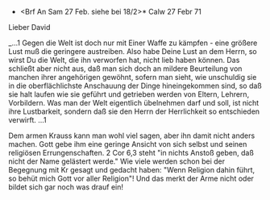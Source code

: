 + <Brf An Sam 27 Feb. siehe bei 18/2>*
 Calw 27 Febr 71

Lieber David

_...1 Gegen die Welt ist doch nur mit Einer Waffe zu kämpfen - eine größere Lust muß die geringere austreiben. Also habe Deine Lust an dem Herrn, so wirst Du die Welt, die ihn verworfen hat, nicht lieb haben können. Das schließt aber nicht aus, daß man sich doch an mildere Beurteilung von manchen ihrer angehörigen gewöhnt, sofern man sieht, wie unschuldig sie in die oberflächlichste Anschauung der Dinge hineingekommen sind, so daß sie halt laufen wie sie geführt und getrieben werden von Eltern, Lehrern, Vorbildern. Was man der Welt eigentlich übelnehmen darf und soll, ist nicht ihre Lustbarkeit, sondern daß sie den Herrn der Herrlichkeit so entschieden verwirft. ...1

Dem armen Krauss kann man wohl viel sagen, aber ihn damit nicht anders machen. Gott gebe ihm eine geringe Ansicht von sich selbst und seinen religiösen Errungenschaften. 2 Cor 6,3 steht "in nichts Anstoß geben, daß nicht der Name gelästert werde." Wie viele werden schon bei der Begegnung mit Kr gesagt und gedacht haben: "Wenn Religion dahin führt, so behüt mich Gott vor aller Religion"! Und das merkt der Arme nicht oder bildet sich gar noch was drauf ein!
